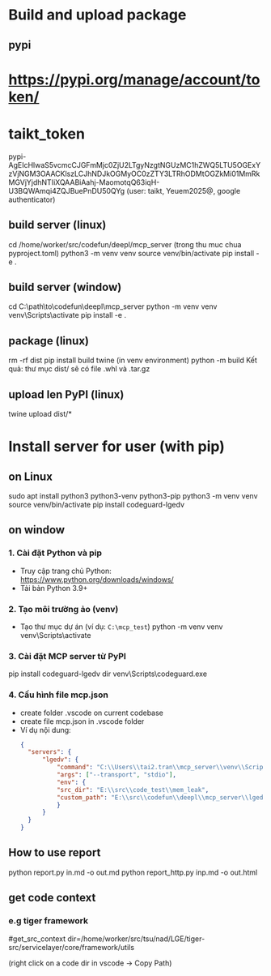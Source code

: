 # Build and upload package
## pypi
# https://pypi.org/manage/account/token/
# taikt_token
pypi-AgEIcHlwaS5vcmcCJGFmMjc0ZjU2LTgyNzgtNGUzMC1hZWQ5LTU5OGExYzVjNGM3OAACKlszLCJhNDJkOGMyOC0zZTY3LTRhODMtOGZkMi01MmRkMGVjYjdhNTIiXQAABiAahj-MaomotqQ63iqH-U3BQWAmqi4ZQJBuePnDU50QYg
(user: taikt, Yeuem2025@, google authenticator)

## build server (linux)
cd /home/worker/src/codefun/deepl/mcp_server
(trong thu muc chua pyproject.toml)
python3 -m venv venv
source venv/bin/activate
pip install -e .

## build server (window)
cd C:\path\to\codefun\deepl\mcp_server
python -m venv venv
venv\Scripts\activate
pip install -e .


## package (linux)
rm -rf dist
pip install build twine (in venv environment)
python -m build
Kết quả: thư mục dist/ sẽ có file .whl và .tar.gz

## upload len PyPI (linux)
twine upload dist/*

# Install server for user (with pip)
## on Linux
sudo apt install python3 python3-venv python3-pip
python3 -m venv venv
source venv/bin/activate
pip install codeguard-lgedv

## on window
### 1. Cài đặt Python và pip
- Truy cập trang chủ Python: https://www.python.org/downloads/windows/
- Tải bản Python 3.9+ 
### 2. Tạo môi trường ảo (venv)
- Tạo thư mục dự án (ví dụ: `C:\mcp_test`)
  python -m venv venv
  venv\Scripts\activate

### 3. Cài đặt MCP server từ PyPI
  pip install codeguard-lgedv
  dir venv\Scripts\codeguard.exe

### 4. Cấu hình file mcp.json 
- create folder .vscode on current codebase
- create file mcp.json in .vscode folder
- Ví dụ nội dung:
  ```json
  {
    "servers": {
        "lgedv": {
            "command": "C:\\Users\\tai2.tran\\mcp_server\\venv\\Scripts\\codeguard.exe",
            "args": ["--transport", "stdio"],
            "env": {
            "src_dir": "E:\\src\\code_test\\mem_leak",
            "custom_path": "E:\\src\\codefun\\deepl\\mcp_server\\lgedv\\resources\\CustomRule.md" 
            }
        }
    }
  }
  ```
## How to use report
python report.py in.md -o out.md
python report_http.py inp.md -o out.html

## get code context
### e.g tiger framework
#get_src_context dir=/home/worker/src/tsu/nad/LGE/tiger-src/servicelayer/core/framework/utils

(right click on a code dir in vscode -> Copy Path)



